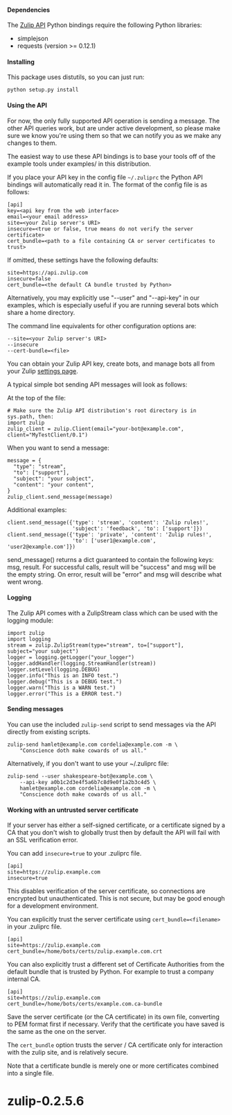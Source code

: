 #### Dependencies

The [Zulip API](https://zulip.com/api) Python bindings require the
following Python libraries:

* simplejson
* requests (version >= 0.12.1)


#### Installing

This package uses distutils, so you can just run:

    python setup.py install

#### Using the API

For now, the only fully supported API operation is sending a message.
The other API queries work, but are under active development, so
please make sure we know you're using them so that we can notify you
as we make any changes to them.

The easiest way to use these API bindings is to base your tools off
of the example tools under examples/ in this distribution.

If you place your API key in the config file `~/.zuliprc` the Python
API bindings will automatically read it in. The format of the config
file is as follows:

    [api]
    key=<api key from the web interface>
    email=<your email address>
    site=<your Zulip server's URI>
    insecure=<true or false, true means do not verify the server certificate>
    cert_bundle=<path to a file containing CA or server certificates to trust>

If omitted, these settings have the following defaults:

    site=https://api.zulip.com
    insecure=false
    cert_bundle=<the default CA bundle trusted by Python>

Alternatively, you may explicitly use "--user" and "--api-key" in our
examples, which is especially useful if you are running several bots
which share a home directory.

The command line equivalents for other configuration options are:

    --site=<your Zulip server's URI>
    --insecure
    --cert-bundle=<file>

You can obtain your Zulip API key, create bots, and manage bots all
from your Zulip [settings page](https://zulip.com/#settings).

A typical simple bot sending API messages will look as follows:

At the top of the file:

    # Make sure the Zulip API distribution's root directory is in sys.path, then:
    import zulip
    zulip_client = zulip.Client(email="your-bot@example.com", client="MyTestClient/0.1")

When you want to send a message:

    message = {
      "type": "stream",
      "to": ["support"],
      "subject": "your subject",
      "content": "your content",
    }
    zulip_client.send_message(message)

Additional examples:

    client.send_message({'type': 'stream', 'content': 'Zulip rules!',
                         'subject': 'feedback', 'to': ['support']})
    client.send_message({'type': 'private', 'content': 'Zulip rules!',
                         'to': ['user1@example.com', 'user2@example.com']})

send_message() returns a dict guaranteed to contain the following
keys: msg, result.  For successful calls, result will be "success" and
msg will be the empty string.  On error, result will be "error" and
msg will describe what went wrong.

#### Logging
The Zulip API comes with a ZulipStream class which can be used with the
logging module:

```
import zulip
import logging
stream = zulip.ZulipStream(type="stream", to=["support"], subject="your subject")
logger = logging.getLogger("your_logger")
logger.addHandler(logging.StreamHandler(stream))
logger.setLevel(logging.DEBUG)
logger.info("This is an INFO test.")
logger.debug("This is a DEBUG test.")
logger.warn("This is a WARN test.")
logger.error("This is a ERROR test.")
```

#### Sending messages

You can use the included `zulip-send` script to send messages via the
API directly from existing scripts.

    zulip-send hamlet@example.com cordelia@example.com -m \
        "Conscience doth make cowards of us all."

Alternatively, if you don't want to use your ~/.zuliprc file:

    zulip-send --user shakespeare-bot@example.com \
        --api-key a0b1c2d3e4f5a6b7c8d9e0f1a2b3c4d5 \
        hamlet@example.com cordelia@example.com -m \
        "Conscience doth make cowards of us all."

#### Working with an untrusted server certificate

If your server has either a self-signed certificate, or a certificate signed
by a CA that you don't wish to globally trust then by default the API will
fail with an SSL verification error.

You can add `insecure=true` to your .zuliprc file.

    [api]
    site=https://zulip.example.com
    insecure=true

This disables verification of the server certificate, so connections are
encrypted but unauthenticated. This is not secure, but may be good enough
for a development environment.


You can explicitly trust the server certificate using `cert_bundle=<filename>`
in your .zuliprc file.

    [api]
    site=https://zulip.example.com
    cert_bundle=/home/bots/certs/zulip.example.com.crt

You can also explicitly trust a different set of Certificate Authorities from
the default bundle that is trusted by Python. For example to trust a company
internal CA.

    [api]
    site=https://zulip.example.com
    cert_bundle=/home/bots/certs/example.com.ca-bundle

Save the server certificate (or the CA certificate) in its own file,
converting to PEM format first if necessary.
Verify that the certificate you have saved is the same as the one on the
server.

The `cert_bundle` option trusts the server / CA certificate only for
interaction with the zulip site, and is relatively secure.

Note that a certificate bundle is merely one or more certificates combined
into a single file.
# zulip-0.2.5.6
